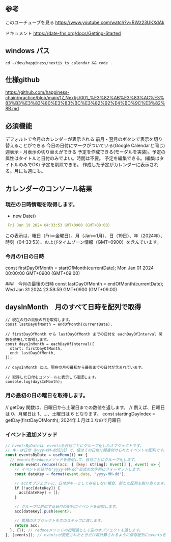 ## 参考
このユーチューブを見る
https://www.youtube.com/watch?v=RWz23UKXdAk

ドキュメント https://date-fns.org/docs/Getting-Started

## windows パス
```
cd ~/dev/happiness/nextjs_ts_calendar && code .
```

## 仕様github
https://github.com/happiness-chain/practice/blob/main/17_Nextjs/001_%E3%82%AB%E3%83%AC%E3%83%B3%E3%83%80%E3%83%BC%E3%82%92%E4%BD%9C%E3%82%8B.md

## 必須機能
デフォルトで今月のカレンダーが表示される
前月・翌月のボタンで表示を切り替えることができる
今日の日付にマークがついている(Google Calendarと同じ)
週表示・月表示の切り替えができる
予定を作成できる(モーダルを実装)。予定の属性はタイトルと日付のみでよい。時間は不要。
予定を編集できる。(編集はタイトルのみでOK)
予定を削除できる。
作成した予定がカレンダーに表示される。月にも週にも。

## カレンダーのコンソール結果
### 現在の日時情報を取得します。
- new Date()
```yaml
 Fri Jan 19 2024 04:33:53 GMT+0900 (GMT+09:00)
```
この表示は、曜日（Fri＝金曜日）、月（Jan＝1月）、日（19日）、年（2024年）、時刻（04:33:53）、およびタイムゾーン情報（GMT+0900）を含んでいます。


### 今月の1日の日時
const firstDayOfMonth = startOfMonth(currentDate);
Mon Jan 01 2024 00:00:00 GMT+0900 (GMT+09:00)

###　今月の最後の日時
  const lastDayOfMonth = endOfMonth(currentDate);
Wed Jan 31 2024 23:59:59 GMT+0900 (GMT+09:00)

## daysInMonth　月のすべて日時を配列で取得
```tsx
// 現在の月の最後の日を取得します。
const lastDayOfMonth = endOfMonth(currentDate);

// firstDayOfMonth から lastDayOfMonth までの日付を eachDayOfInterval 関数を使用して取得します。
const daysInMonth = eachDayOfInterval({
  start: firstDayOfMonth,
  end: lastDayOfMonth,
});

// daysInMonth には、現在の月の最初から最後までの日付が含まれています。

// 取得した日付をコンソールに表示して確認します。
console.log(daysInMonth);
```

###  月の最初の日の曜日を取得します。

// getDay 関数は、日曜日から土曜日までの数値を返します。
// 例えば、日曜日は 0、月曜日は 1、...、土曜日は 6 となります。
const startingDayIndex = getDay(firstDayOfMonth);
2024年１月は１なので月曜日


### イベント追加メソッド
```jsx
// eventsByDateは、eventsを日付ごとにグループ化したオブジェクトです。
// キーは日付（yyyy-MM-dd形式）で、値はその日付に関連付けられたイベントの配列です。
const eventsByDate = useMemo(() => {
  // eventsをreduceメソッドを使用して、日付ごとにグループ化します。
  return events.reduce((acc: { [key: string]: Event[] }, event) => {
    // イベントの日付を"yyyy-MM-dd"形式の文字列にフォーマットします。
    const dateKey = format(event.date, "yyyy-MM-dd");

    // accオブジェクトに、日付がキーとして存在しない場合、新たな配列を割り当てます。
    if (!acc[dateKey]) {
      acc[dateKey] = [];
    }

    // グループに対応する日付の配列にイベントを追加します。
    acc[dateKey].push(event);

    // 累積のオブジェクトを次のステップに渡します。
    return acc;
  }, {}); // reduceメソッドの初期値として空のオブジェクトを渡します。
}, [events]); // eventsが変更されたときだけ再計算されるように依存配列にeventsを指定します。
```
